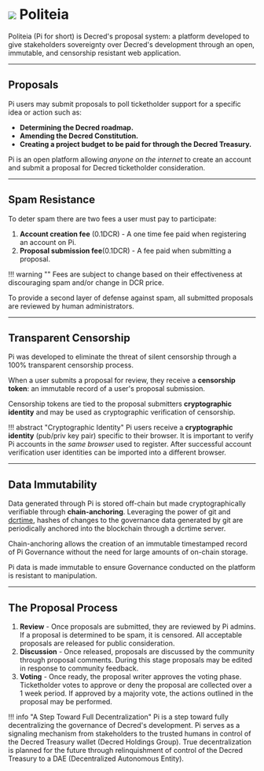 # <img class="dcr-icon" src="/img/dcr-icons/proposal.svg" /> Politeia

Politeia (Pi for short) is Decred's proposal system: a platform developed to give stakeholders sovereignty over Decred's development through an open, immutable, and censorship resistant web application.

---

## Proposals

Pi users may submit proposals to poll ticketholder support for a specific idea or action such as:

* **Determining the Decred roadmap.**
* **Amending the Decred Constitution.**
* **Creating a project budget to be paid for through the Decred Treasury.**

Pi is an open platform allowing _anyone on the internet_ to create an account and submit a proposal for Decred ticketholder consideration.

---

## Spam Resistance

To deter spam there are two fees a user must pay to participate:

1. **Account creation fee** (0.1DCR) - A one time fee paid when registering an account on Pi.
1. **Proposal submission fee**(0.1DCR) - A fee  paid when submitting a proposal.

!!! warning ""
    Fees are subject to change based on their effectiveness at discouraging spam and/or change in DCR price.

To provide a second layer of defense against spam, all submitted proposals are reviewed by human administrators.

---

## Transparent Censorship 

Pi was developed to eliminate the threat of silent censorship through a 100% transparent censorship process.

When a user submits a proposal for review, they receive a **censorship token**: an immutable record of a user's proposal submission.

Censorship tokens are tied to the proposal submitters **cryptographic identity** and may be used as cryptographic verification of censorship.

!!! abstract "Cryptographic Identity"
    Pi users receive a **cryptographic identity** (pub/priv key pair) specific to their browser.
    It is important to verify Pi accounts in the _same browser_ used to register. After successful account verification user identities can be imported into a different browser.

---

## Data Immutability

Data generated through Pi is stored off-chain but made cryptographically verifiable through **chain-anchoring**. Leveraging the power of git and [dcrtime](https://github.com/Decred/dcrtime), hashes of changes to the governance data generated by git are periodically anchored into the blockchain through a dcrtime server. 

Chain-anchoring allows the creation of an immutable timestamped record of Pi Governance without the need for large amounts of on-chain storage.

Pi data is made immutable to ensure Governance conducted on the platform is resistant to manipulation.

---

## The Proposal Process



1. **Review** - Once  proposals are submitted, they are reviewed by Pi admins. If a proposal is determined to be spam, it is censored. All acceptable proposals are released for public consideration. 
1. **Discussion** - Once released, proposals are discussed by the community through proposal comments. During this stage proposals may be edited in response to community feedback.
1. **Voting** - Once ready, the proposal writer approves the voting phase. Ticketholder votes to approve or deny the proposal are collected over a 1 week period. If approved by a majority vote, the actions outlined in the proposal may be performed.

!!! info "A Step Toward Full Decentralization"
    Pi is a step toward fully decentralizing the governance of Decred's development. Pi serves as a signaling mechanism from stakeholders to the trusted humans in control of the Decred Treasury wallet (Decred Holdings Group). True decentralization is planned for the future through relinquishment of control of the Decred Treasury to a DAE (Decentralized Autonomous Entity).
